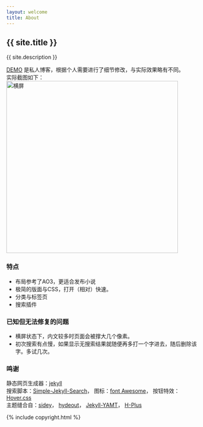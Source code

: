 ```yaml
---
layout: welcome
title: About
---
```


<h2>{{ site.title }}</h2>
{{ site.description }}

<br>
<!--以下可自行编辑-->

<a target="_blank" href="https://shekelash.github.io/">DEMO</a> 是私人博客，根据个人需要进行了细节修改，与实际效果略有不同。  
实际截图如下：  
<img src="https://shekelash.github.io/jekyll-theme-archive/Screenshot01.png" width = "450" alt="横屏" align=center />

### 特点

- 布局参考了AO3，更适合发布小说
- 极简的版面与CSS，打开（相对）快速。
- 分类与标签页
- 搜索插件

### 已知但无法修复的问题

- 横屏状态下，内文较多时页面会被撑大几个像素。
- 初次搜索有点慢，如果显示无搜索结果就随便再多打一个字进去，随后删除该字。多试几次。

### 鸣谢

  静态网页生成器：<a target="_blank" href="https://github.com/jekyll/jekyll">jekyll</a>  
  搜索脚本：<a target="_blank" href="https://github.com/christian-fei/Simple-Jekyll-Search">Simple-Jekyll-Search</a>，
  图标：<a target="_blank" href="https://fontawesome.com/">font Awesome</a>，
  按钮特效：<a target="_blank" href="https://ianlunn.github.io/Hover/">Hover.css</a>  
  主题缝合自：<a target="_blank" href="https://github.com/ronv/sidey">sidey</a>，
  <a target="_blank" href="https://github.com/fongandrew/hydeout">hydeout</a>，
  <a target="_blank" href="https://github.com/PandaSekh/Jekyll-YAMT">Jekyll-YAMT</a>，
  <a target="_blank" href="https://github.com/xz-777/H-Plus">H-Plus</a>

<!--编辑结束-->
<div>{% include copyright.html %}</div>
